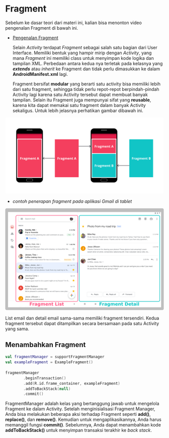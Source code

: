 # Fragment

  Sebelum ke dasar teori dari materi ini, kalian bisa menonton video pengenalan Fragment di bawah ini.

-  [Pengenalan Fragment](https://youtu.be/5PBp6r3aZWU?si=F6CYhArN4nqMFoUU)

    Selain *Activity* terdapat *Fragment* sebagai salah satu bagian dari User Interface. Memiliki bentuk yang hampir mirip dengan *Activity*, yang mana *Fragment* ini memiliki class untuk menyimpan kode logika dan tampilan XML. Perbedaan antara kedua nya terletak pada kelasnya yang ***extends*** atau *inherit* ke Fragment dan tidak perlu dimasukkan ke dalam **AndroidManifest.xml** lagi.

    Fragment bersifat **modular** yang berarti satu activity bisa memiliki lebih dari satu fragment, sehingga tidak perlu repot-repot berpindah-pindah Activity lagi karena satu Activity tersebut dapat membuat banyak tampilan. Selain itu Fragment juga mempunyai sifat yang **reusable**, karena kita dapat memakai satu fragment dalam banyak Activity sekaligus. Untuk lebih jelasnya perhatikan gambar dibawah ini.

  ![analogi_fragment](assets/analogi_fragment.png)

-  *contoh penerapan fragment pada aplikasi Gmail di tablet*
  
  ![penerapan](assets/penerapan.png)

  List email dan detail email sama-sama memiliki fragment tersendiri. Kedua fragment tersebut dapat ditampilkan secara bersamaan pada satu Activity yang sama.

## Menambahkan Fragment

``` kotlin
val fragmentManager = supportFragmentManager
val exampleFragment = ExampleFragment()
 
fragmentManager
        .beginTransaction()
        .add(R.id.frame_container, exampleFragment)
        .addToBackStack(null)
        .commit()
```

FragmentManager adalah kelas yang bertanggung jawab untuk mengelola Fragment ke dalam Activity. Setelah menginisialisasi Fragment Manager, Anda bisa melakukan beberapa aksi terhadap Fragment seperti **add()**, **replace()**, dan **remove()**. Kemudian untuk mengaplikasikannya, Anda harus memanggil fungsi **commit()**. Sebelumnya, Anda dapat menambahkan kode **addToBackStack()** untuk menyimpan transaksi terakhir ke *back stack*.

